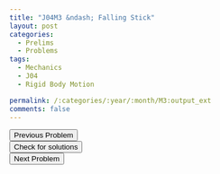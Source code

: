 ```yaml
---
title: "J04M3 &ndash; Falling Stick"
layout: post
categories:
  - Prelims
  - Problems
tags:
  - Mechanics
  - J04
  - Rigid Body Motion

permalink: /:categories/:year/:month/M3:output_ext
comments: false
---
```

<object data="2004J3M.pdf" type="application/pdf" width="100%" height="500"></object>

<div class='navbar'>
	<div float='left'><button onclick="window.location='M2.html'" >Previous Problem</button></div>
	<div float='center'><button onclick="window.location='https://princetonprelim.com/prelim/12/'">Check for solutions</button></div>
	<div float='right'><button onclick="window.location='E1.html'" > Next Problem</button></div>
</div>

